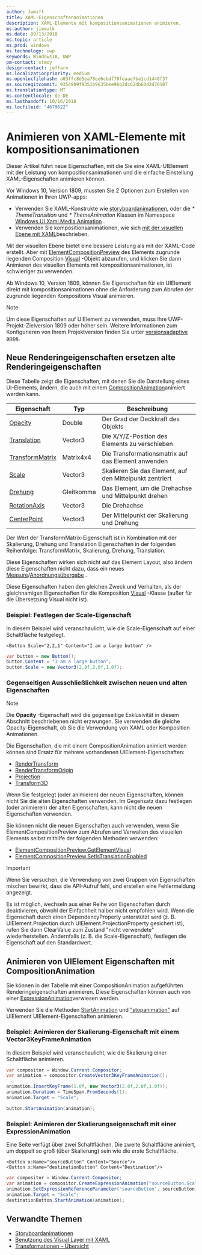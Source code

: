 ```yaml
---
author: Jwmsft
title: XAML-Eigenschaftenanimationen
description: XAML-Elemente mit kompositionsanimationen animieren.
ms.author: jimwalk
ms.date: 09/13/2018
ms.topic: article
ms.prod: windows
ms.technology: uwp
keywords: Windows10, UWP
pm-contact: stmoy
design-contact: jeffarn
ms.localizationpriority: medium
ms.openlocfilehash: a03ffc8d5ea78ee6cbdf78feaae7ba1cd1448f37
ms.sourcegitcommit: 9354909f9351b9635bee9bb2dc62db60d2d70107
ms.translationtype: MT
ms.contentlocale: de-DE
ms.lasthandoff: 10/16/2018
ms.locfileid: "4679622"
---
```

# <a name="animating-xaml-elements-with-composition-animations"></a>Animieren von XAML-Elemente mit kompositionsanimationen

Dieser Artikel führt neue Eigenschaften, mit die Sie eine XAML-UIElement mit der Leistung von kompositionsanimationen und die einfache Einstellung XAML-Eigenschaften animieren können.

Vor Windows 10, Version 1809, mussten Sie 2 Optionen zum Erstellen von Animationen in Ihren UWP-apps:

- Verwenden Sie XAML-Konstrukte wie [storyboardanimationen](storyboarded-animations.md), oder die _* ThemeTransition_ und _* ThemeAnimation_ Klassen im Namespace [Windows.UI.Xaml.Media.Animation](/uwp/api/windows.ui.xaml.media.animation) .
- Verwenden Sie kompositionsanimationen, wie sich [mit der visuellen Ebene mit XAML](../../composition/using-the-visual-layer-with-xaml.md)beschrieben.

Mit der visuellen Ebene bietet eine bessere Leistung als mit der XAML-Code erstellt. Aber mit [ElementCompositionPreview](/uwp/api/Windows.UI.Xaml.Hosting.ElementCompositionPreview) des Elements zugrunde liegenden Composition [Visual](/uwp/api/windows.ui.composition.visual) -Objekt abzurufen, und klicken Sie dann Animieren des visuellen Elements mit kompositionsanimationen, ist schwieriger zu verwenden.

Ab Windows 10, Version 1809, können Sie Eigenschaften für ein UIElement direkt mit kompositionsanimationen ohne die Anforderung zum Abrufen der zugrunde liegenden Kompositions Visual animieren.

> [!NOTE]
> Um diese Eigenschaften auf UIElement zu verwenden, muss Ihre UWP-Projekt-Zielversion 1809 oder höher sein. Weitere Informationen zum Konfigurieren von Ihrem Projektversion finden Sie unter [versionsadaptive apps](../../debug-test-perf/version-adaptive-apps.md).

## <a name="new-rendering-properties-replace-old-rendering-properties"></a>Neue Renderingeigenschaften ersetzen alte Renderingeigenschaften

Diese Tabelle zeigt die Eigenschaften, mit denen Sie die Darstellung eines UI-Elements, ändern, die auch mit einem [CompositionAnimation](/uwp/api/windows.ui.composition.compositionanimation)animiert werden kann.

| Eigenschaft | Typ | Beschreibung |
| -- | -- | -- |
| [Opacity](/uwp/api/windows.ui.xaml.uielement.opacity) | Double | Der Grad der Deckkraft des Objekts |
| [Translation](/uwp/api/windows.ui.xaml.uielement.translation) | Vector3 | Die X/Y/Z-Position des Elements zu verschieben |
| [TransformMatrix](/uwp/api/windows.ui.xaml.uielement.transformmatrix) | Matrix4x4 | Die Transformationsmatrix auf das Element anwenden |
| [Scale](/uwp/api/windows.ui.xaml.uielement.scale) | Vector3 | Skalieren Sie das Element, auf den Mittelpunkt zentriert |
| [Drehung](/uwp/api/windows.ui.xaml.uielement.rotation) | Gleitkomma | Das Element, um die Drehachse und Mittelpunkt drehen |
| [RotationAxis](/uwp/api/windows.ui.xaml.uielement.rotationaxis) | Vector3 | Die Drehachse |
| [CenterPoint](/uwp/api/windows.ui.xaml.uielement.centerpoint) | Vector3 | Der Mittelpunkt der Skalierung und Drehung |

Der Wert der TransformMatrix-Eigenschaft ist in Kombination mit der Skalierung, Drehung und Translation Eigenschaften in der folgenden Reihenfolge: TransformMatrix, Skalierung, Drehung, Translation.

Diese Eigenschaften wirken sich nicht auf das Element Layout, also ändern diese Eigenschaften nicht dazu, dass ein neues [Measure](/uwp/api/windows.ui.xaml.uielement.measure)/[Anordnungsübergabe](/uwp/api/windows.ui.xaml.uielement.arrange) .

Diese Eigenschaften haben den gleichen Zweck und Verhalten, als der gleichnamigen Eigenschaften für die Komposition [Visual](/uwp/api/windows.ui.composition.visual) -Klasse (außer für die Übersetzung Visual nicht ist).

### <a name="example-setting-the-scale-property"></a>Beispiel: Festlegen der Scale-Eigenschaft

In diesem Beispiel wird veranschaulicht, wie die Scale-Eigenschaft auf einer Schaltfläche festgelegt.

```xaml
<Button Scale="2,2,1" Content="I am a large button" />
```

```csharp
var button = new Button();
button.Content = "I am a large button";
button.Scale = new Vector3(2.0f,2.0f,1.0f);
```

### <a name="mutual-exclusivity-between-new-and-old-properties"></a>Gegenseitigen Ausschließlichkeit zwischen neuen und alten Eigenschaften

> [!NOTE]
> Die **Opacity** -Eigenschaft wird die gegenseitige Exklusivität in diesem Abschnitt beschriebenen nicht erzwungen. Sie verwenden die gleiche Opacity-Eigenschaft, ob Sie die Verwendung von XAML oder Komposition Animationen.

Die Eigenschaften, die mit einem CompositionAnimation animiert werden können sind Ersatz für mehrere vorhandenen UIElement-Eigenschaften:

- [RenderTransform](/uwp/api/windows.ui.xaml.uielement.rendertransform)
- [RenderTransformOrigin](/uwp/api/windows.ui.xaml.uielement.rendertransformorigin)
- [Projection](/uwp/api/windows.ui.xaml.uielement.projection)
- [Transform3D](/uwp/api/windows.ui.xaml.uielement.transform3d)

Wenn Sie festgelegt (oder animieren) der neuen Eigenschaften, können nicht Sie die alten Eigenschaften verwenden. Im Gegensatz dazu festlegen (oder animieren) der alten Eigenschaften, kann nicht die neuen Eigenschaften verwenden.

Sie können nicht die neuen Eigenschaften auch verwenden, wenn Sie ElementCompositionPreview zum Abrufen und Verwalten des visuellen Elements selbst mithilfe der folgenden Methoden verwenden:

- [ElementCompositionPreview.GetElementVisual](/uwp/api/windows.ui.xaml.hosting.elementcompositionpreview.getelementvisual)
- [ElementCompositionPreview.SetIsTranslationEnabled](/uwp/api/windows.ui.xaml.hosting.elementcompositionpreview.setistranslationenabled)

> [!IMPORTANT]
> Wenn Sie versuchen, die Verwendung von zwei Gruppen von Eigenschaften mischen bewirkt, dass die API-Aufruf fehl, und erstellen eine Fehlermeldung angezeigt.

Es ist möglich, wechseln aus einer Reihe von Eigenschaften durch deaktivieren, obwohl der Einfachheit halber nicht empfohlen wird. Wenn die Eigenschaft durch einen DependencyProperty unterstützt wird (z. B. UIElement.Projection durch UIElement.ProjectionProperty gesichert ist), rufen Sie dann ClearValue zum Zustand "nicht verwendete" wiederherstellen. Andernfalls (z. B. die Scale-Eigenschaft), festlegen die Eigenschaft auf den Standardwert.

## <a name="animating-uielement-properties-with-compositionanimation"></a>Animieren von UIElement Eigenschaften mit CompositionAnimation

Sie können in der Tabelle mit einer CompositionAnimation aufgeführten Renderingeigenschaften animieren. Diese Eigenschaften können auch von einer [ExpressionAnimation](/uwp/api/windows.ui.composition.expressionanimation)verwiesen werden.

Verwenden Sie die Methoden [StartAnimation](/uwp/api/windows.ui.xaml.uielement.startanimation) und ["stopanimation"](/uwp/api/windows.ui.xaml.uielement.stopanimation) auf UIElement UIElement-Eigenschaften animieren.

### <a name="example-animating-the-scale-property-with-a-vector3keyframeanimation"></a>Beispiel: Animieren der Skalierung-Eigenschaft mit einem Vector3KeyFrameAnimation

In diesem Beispiel wird veranschaulicht, wie die Skalierung einer Schaltfläche animieren.

```csharp
var compositor = Window.Current.Compositor;
var animation = compositor.CreateVector3KeyFrameAnimation();

animation.InsertKeyFrame(1.0f, new Vector3(2.0f,2.0f,1.0f));
animation.Duration = TimeSpan.FromSeconds(1);
animation.Target = "Scale";

button.StartAnimation(animation);
```

### <a name="example-animating-the-scale-property-with-an-expressionanimation"></a>Beispiel: Animieren der Skalierungseigenschaft mit einer ExpressionAnimation

Eine Seite verfügt über zwei Schaltflächen. Die zweite Schaltfläche animiert, um doppelt so groß (über Skalierung) sein wie die erste Schaltfläche.

```xaml
<Button x:Name="sourceButton" Content="Source"/>
<Button x:Name="destinationButton" Content="Destination"/>
```

```csharp
var compositor = Window.Current.Compositor;
var animation = compositor.CreateExpressionAnimation("sourceButton.Scale*2");
animation.SetExpressionReferenceParameter("sourceButton", sourceButton);
animation.Target = "Scale";
destinationButton.StartAnimation(animation);
```

## <a name="related-topics"></a>Verwandte Themen

- [Storyboardanimationen](storyboarded-animations.md)
- [Benutzung des Visual Layer mit XAML](../../composition/using-the-visual-layer-with-xaml.md)
- [Transformationen – Übersicht](../layout/transforms.md)